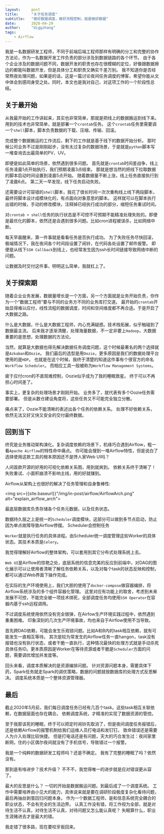 ```yaml
---
layout:     post
title:      "关于任务调度"
subtitle:   "做好数据调度，做好流程控制，就是做好数据"
date:       2020-04-29
author:     "diggzhang"
tags:
    - Airflow
---
```


我是一名数据研发工程师，不同于前端后端工程师那样有明确的分工和完整的协作方法论，作为一名数据开发工作负责的部分涉及到数据链路的各个环节。
由于各个企业涉及的数据问题不同，数据开发的职责也存在很模糊的定位，好像跟数据擦边的都能叫数据开发，但是具体分工和职责又确实千差万别。
我不知道你是否经常熬夜处理问题，如果是的话，这是一篇讨论夜间任务调度的博客，希望你能从文中体会到感同身受之处。同时，本文也是我对自己、对这项工作的一个阶段性总结。

## 关于最开始

从我最开始的工作讲起来，其实也非常简单，那就是把线上的数据搬运到线下来。
用到的技术也非常简单，就是部署一个`crontab`任务。
这个`crontab`任务里需要调一个`shell`脚本，脚本负责数据的下载、压缩、传输、回滚。

完成整个数据搬运的工作流后，剩下的工作就是基于线下的数据开始分析。
那时候公司业务不过是刚刚起步，没有太过复杂的数据场景，于是就是`python`脚本写一堆查询去出最简单的PV、UV。

即便是如此简单的场景，依然遇到很多问题。
首先就是`crontab`时间差战争，线上任务凌晨1点开始执行，我们预期凌晨3点结束。
那就是想当然的把线下拉取数据的脚本启动时间设置到凌晨5点开始。
随着数据量不断上涨，线上任务直接执行到了凌晨6点。
第二天一早发现，线下任务启动失败。

还需要设计可容错的`shell`脚本，我花了很长时间一次次重构线上线下两段脚本，最终将脚本设计成模块化的，有点面向对象意思的脚本。
这样就可以在脚本执行出错的时候，手动的修改模块，注释掉已经执行成功的部分，缩短任务重试时间。

对`crontab + shell`任务的执行状态是不可控不可预期不能精准处理失败的。即便是最优化的脚本，依然还是会遇到很多问题。比如cron进程被误杀，比如网络中断。

每天早晨醒来，第一件事就是看看任务是否执行成功。
为了失败任务尽快回滚，极端情况下，我在夜间各个时间段设置了闹铃，在代码各处设置了邮件报警。
即便是从线下`SSH Callback`到线上，也经常发生因为ssh长时间链接导致网络中断的问题。

让数据及时交付这件事，明明这么简单，我就杠上了。

## 关于探索期

随着企业业务发展，数据量增长是一个方面，另一个方面就是业务开始负责，你作为一个“数据工程师”要与不同的业务方不同的业务库打交道。
最开始的`crontab`开始显得难以应付，线性流程的数据调度，时间和空间维度都不再合适。于是开启了大数据之路。

什么是大数据，什么是大数据工程师，内心充满疑惑。技术栈拓展，似乎触碰到了数据最主流。
后来我才逐渐清醒，处理海量数据，不一定非要上`Hadoop`，大数据重要的是思想，处理数据的方法论。

当然，就算是大数据也得先解决数据任务调度问题，这个时候最著名的两个选择就是`Azkaban`和`Oozie`。
我们最后的选型是用`Oozie`，更多原因是我们的数据处理平台使用的是`HDP`。
也就是在这个时候，我终于清楚的知道这件事有个很官方的命名`Workflow Scheduler`。
而相应工具一般被称为`Workflow Management Systems`。

疲于应付cron的不直观难控制，Oozie似乎成为了我的睡眠救星。
终于可以不再担心时间差了。

事实上，更复杂的处理场景才刚刚开始。
业务多了，就代表有多个Oozie任务需要部署。
但是从数仓建设角度将，这些任务又不可能完全独立分散。

痛点来了，Oozie不能清晰的表述出各个任务的依赖关系。
处理不好依赖关系，依然无法又好又快又安全的交付最终数据。

## 回到当下

终究是业务推动架构演化。复杂调度依赖的场景下，机缘巧合遇到Airflow，粗一看`Apache Airflow`的特性命中痛点。
你可能会搜到一堆Airflow特性，但是说白了选择使用这款工具的根本原因还不是馋人家Web UI吗？

人间首款开源的好用的可视化依赖关系图，用到就爽到。
依赖关系终于清晰了！
失败重试、小面积崩溃不影响主线，用的好就赚到。

Airflow从架构上也很好的解决了任务管理和自身鲁棒性:

<img src={{site.baseurl}}"/img/in-post/airflow/AirflowArch.png" alt="explain_airflow_arch">

最底层数据库负责存储各个任务元数据，以及任务状态。

数据持久层之上是统一的`Scheduler`调度模块，这部分可以做到多节点启动，防止因为单点故障导致Airflow停摆。
Scheduler会控制任务

`Worker`就是执行任务的具体进程。由Scheduler统一调度管理这些Worker的具体状态。其技术本质是`Celery`。

我觉得理解好Airflow的整体架构，可以套用到其它分布式处理系统上去。

`Web UI`是Airflow的惊艳之处，底层系统的信息完美的反应到前端中，对DAG的图化展示可以让使用者清晰了解任务依赖关系，以及对每个task的状态反映和控制，都可以通过Web界面下操作完成。

在实际的生产环境使用上，我们大胆的使用了`docker-compose`做容器编排，将Airflow系统涉及的多个组件容器化管理。
这里对应有功能上的取舍，考虑到未来发展不可控，不能完全被一项技术绑死，全部调度任务均使用`SSH Operator`在容器内基于ssh远程调用。  

不过调度系统使用依然没有完全银弹，在Airfow生产环境实践过程中，依然遇到重重困难。
印象深刻的几次生产环境事故，均也来自于Airflow使用不当导致。

首先跨DAG依赖，可能会发生乐观锁问题。比如A和B内的task相互依赖，就有可能发生一直相互等待。
其次是较为常发生的Airflow任务一直hangon，task没有报错也没有执行状态，或者干脆一直执行，这种情况最快的处理方式就是手动杀死具体任务ID。更本质原因是Worker在等待资源或者干脆是`Scheduler`方面的问题，需要调优增加并发度等。

回头来看，调度本质解决的是资源编排问题。
针对资源问题本身，需要具体下药，Spark任务就走Spark的调优策略，数据的问题就按数据库的处理方式反思解决。
调度系统本质是一个整体资源管理器。

## 最后

截止2020年5月前，我们每日调度任务已经有几百个task。这些task相互关联依赖，在数据层面也存在耦合。
依赖调度系统，才精准的实现了数据资源的管控。

至于我那该死的睡眠，终于可以把定时闹铃先取消了，但是夜间调度任务报错后，还是依赖Airflow的报警机制给我们运维人员打电话和发钉钉。
致命错误还是需要人为介入处理比较快捷。
但是打电话还是有问题，天大的巧合发生过：夜间家里断网，住的小区偶尔夜间就没有了手机信号，导致错过一个报警。

我是一个纯粹的数据研发工程师吗？还是不确定。
我有了完整的睡眠了吗？依然没有。

那到底有啥进步？技术升级？
不不不，我觉得唯一的进步就是应对错误更从容了。

最大的反思是什么？
一切的开始是数据搬运问题。到最后成了一个调度系统。
工作中需要培养由小见大的能力，具体说来就是要在调研阶段极度复杂化看待问题，最后再抽丝剥茧回归问题本身。
作为一个数据工程师，是和信息系统完全耦合的职业状态，不会有完全的生活边界。
认真工作没有错，将工作视为全部，就是对待生活不认真，对待生活不认真，对待问题又怎么能认真呢？
失眠算什么，职业生涯赌进去才是最大的错。

我走错了很多路，现在要咬牙扳回来。